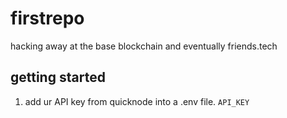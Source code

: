 # firstrepo
hacking away at the base blockchain and eventually friends.tech


## getting started
1) add ur API key from quicknode into a .env file. `API_KEY`

